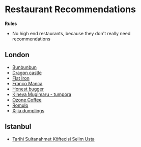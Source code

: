 # Restaurant Recommendations

**Rules**

- No high end restaurants, because they don't really need recommendations

## London

- [Bunbunbun](http://www.bunbunbun.co/)
- [Dragon castle](https://www.dragoncastlelondon.com/)
- [Flat Iron](https://flatironsteak.co.uk/)
- [Franco Manca](https://www.francomanca.co.uk/)
- [Honest bugger](https://www.honestburgers.co.uk/)
- [Kineya Mugimaru - tumpora](https://www.kineya.co.uk/)
- [Ozone Coffee](https://ozonecoffee.co.uk/)
- [Romulo](https://www.romulocafe.co.uk/)
- [Xijia dumplings](https://www.xihomedumplings.co.uk/)

## Istanbul

- [Tarihi Sultanahmet Köftecisi Selim Usta](https://www.google.com/search?q=istanbul+&tbm=lcl&ei=yA3WYamwCIWT8gK6uIrwCw&oq=istanbul+&gs_l=psy-ab.3..0i273k1j0i433i457i273k1j0i402k1j0i273k1l2j0i433i273k1j0i67k1j0i512i433k1j0i512k1l2.15829.15829.0.16157.1.1.0.0.0.0.88.88.1.1.0....0...1c.1.64.psy-ab..0.1.87....0.ctiPPDYQPQo#rlfi=hd:;si:977764276566104906;mv:%5B%5B41.01122853552672,28.985895345282792%5D,%5B41.00326186638583,28.967613481978933%5D%5D)
